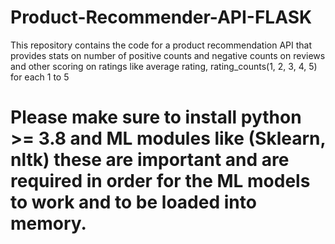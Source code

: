 # Product-Recommender-API-FLASK
This repository contains the code for a product recommendation API that provides stats on number of positive counts and negative counts on reviews and other scoring on ratings like average rating, rating_counts(1, 2, 3, 4, 5) for each 1 to 5

# Please make sure to install python >= 3.8 and ML modules like (Sklearn, nltk) these are important and are required in order for the ML models to work and to be loaded into memory.
